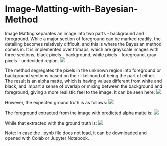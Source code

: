# Image-Matting-with-Bayesian-Method
Image Matting separates an image into two parts - background and foreground. While a major section of foreground can be marked readily, the detailing becomes relatively difficult, and this is where the Bayesian method comes in. It is implemented over trimaps, which are grayscale images with three sections, black pixels - background, white pixels - foreground, gray pixels - undecided region. 
<img src="https://github.com/shrutipgupta/Image-Matting-with-Bayesian-Method/blob/main/GT18.png">

The method segregates the pixels in the unknown region into foreground or background sections based on their likelihood of being the part of either. The result is an alpha matte, which is having values different from white and black, and impart a sense of overlap or mixing between the background and foreground, giving a more realistic feel to the image. It can be seen here:
<img src="https://github.com/shrutipgupta/Image-Matting-with-Bayesian-Method/blob/main/Predicted_alpha_matte.png">

However, the expected ground truth is as follows: 
<img src="https://github.com/shrutipgupta/Image-Matting-with-Bayesian-Method/blob/main/Ground_truth.png">

The foreground extracted from the image with predicted alpha matte is: 
<img src="https://github.com/shrutipgupta/Image-Matting-with-Bayesian-Method/blob/main/Extracted_with_pred_alpha_matte.png">

While that extracted with the ground truth is:
<img src="https://github.com/shrutipgupta/Image-Matting-with-Bayesian-Method/blob/main/Extracted_with_ground_truth.png">

Note: In case the .ipynb file does not load, it can be downloaded and opened with Colab or Jupyter Notebook. 
